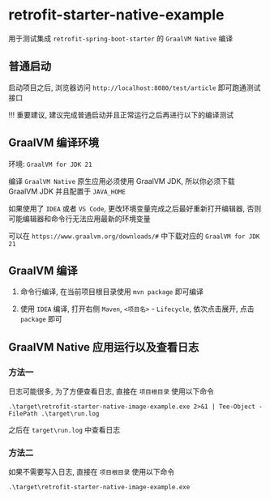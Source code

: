 # retrofit-starter-native-example

用于测试集成 `retrofit-spring-boot-starter` 的 `GraalVM Native` 编译

## 普通启动
启动项目之后, 浏览器访问 `http://localhost:8080/test/article` 即可跑通测试接口

!!! 重要建议, 建议完成普通启动并且正常运行之后再进行以下的编译测试

## GraalVM 编译环境

环境: `GraalVM for JDK 21`

编译 `GraalVM Native` 原生应用必须使用 GraalVM JDK, 所以你必须下载 GraalVM JDK 并且配置于 `JAVA_HOME`

如果使用了 `IDEA` 或者 `VS Code`, 更改环境变量完成之后最好重新打开编辑器, 否则可能编辑器和命令行无法应用最新的环境变量

可以在 `https://www.graalvm.org/downloads/#` 中下载对应的 `GraalVM for JDK 21`

## GraalVM 编译
1. 命令行编译, 在当前项目根目录使用 `mvn package` 即可编译

2. 使用 `IDEA` 编译, 打开右侧 `Maven`, `<项目名>` - `Lifecycle`, 依次点击展开, 点击 `package` 即可

## GraalVM Native 应用运行以及查看日志

### 方法一

日志可能很多, 为了方便查看日志, 直接在 `项目根目录` 使用以下命令

```shell
.\target\retrofit-starter-native-image-example.exe 2>&1 | Tee-Object -FilePath .\target\run.log
```

之后在 `target\run.log` 中查看日志

### 方法二

如果不需要写入日志, 直接在 `项目根目录` 使用以下命令

```shell
.\target\retrofit-starter-native-image-example.exe
```